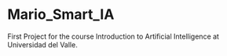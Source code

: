 # Mario_Smart_IA
First Project for the course Introduction to Artificial Intelligence at Universidad del Valle.

